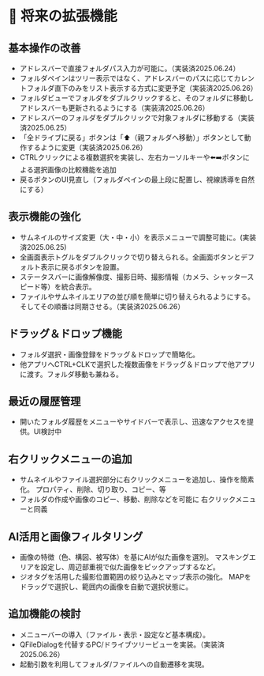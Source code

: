 # 🚧 将来の拡張機能

## 基本操作の改善
- アドレスバーで直接フォルダパス入力が可能に。（実装済2025.06.24）
- フォルダペインはツリー表示ではなく、アドレスバーのパスに応じてカレントフォルダ直下のみをリスト表示する方式に変更予定（実装済2025.06.26）
- フォルダビューでフォルダをダブルクリックすると、そのフォルダに移動しアドレスバーも更新されるようにする（実装済2025.06.26）
- アドレスバーのフォルダをダブルクリックで対象フォルダに移動する（実装済2025.06.25）
- 「全ドライブに戻る」ボタンは「⬆️（親フォルダへ移動）」ボタンとして動作するように変更（実装済2025.06.26）
- CTRLクリックによる複数選択を実装し、左右カーソルキーや⬅️➡️ボタンによる選択画像の比較機能を追加
- 戻るボタンのUI見直し（フォルダペインの最上段に配置し、視線誘導を自然にする）

## 表示機能の強化
- サムネイルのサイズ変更（大・中・小）を表示メニューで調整可能に。(実装済2025.06.25)
- 全画面表示トグルをダブルクリックで切り替えられる。全画面ボタンとデフォルト表示に戻るボタンを設置。
- ステータスバーに画像解像度、撮影日時、撮影情報（カメラ、シャッタースピード等）を統合表示。
- ファイルやサムネイルエリアの並び順を簡単に切り替えられるようにする。そしてその順番は同期させる。（実装済2025.06.26）

## ドラッグ＆ドロップ機能
- フォルダ選択・画像登録をドラッグ＆ドロップで簡略化。
- 他アプリへCTRL+CLKで選択した複数画像をドラッグ＆ドロップで他アプリに渡す。フォルダ移動も兼ねる。

## 最近の履歴管理
- 開いたフォルダ履歴をメニューやサイドバーで表示し、迅速なアクセスを提供。UI検討中

## 右クリックメニューの追加
- サムネイルやファイル選択部分に右クリックメニューを追加し、操作を簡素化。
    プロパティ、削除、切り取り、コピー、等
- フォルダの作成や画像のコピー、移動、削除などを可能に
    右クリックメニューと同義

## AI活用と画像フィルタリング
- 画像の特徴（色、構図、被写体）を基にAIが似た画像を選別。
    マスキングエリアを設定し、周辺部重視で似た画像をピックアップするなど。
- ジオタグを活用した撮影位置範囲の絞り込みとマップ表示の強化。
    MAPをドラッグで選択し、範囲内の画像を自動で選択状態に。

## 追加機能の検討
- メニューバーの導入（ファイル・表示・設定など基本構成）。
- QFileDialogを代替するPC/ドライブツリービューを実装。（実装済2025.06.26）
- 起動引数を利用してフォルダ/ファイルへの自動遷移を実現。
